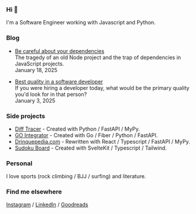 ### Hi 👋

I'm a Software Engineer working with Javascript and Python.

### Blog

- [Be careful about your dependencies](https://betofigueiredo.com/blog/be-careful-about-your-dependencies)<br />
The tragedy of an old Node project and the trap of dependencies in JavaScript projects.<br />January 18, 2025<br />

- [Best quality in a software developer](https://betofigueiredo.com/blog/best-quality-in-a-software-developer)<br />
If you were hiring a developer today, what would be the primary quality you'd look for in that person?<br />January 3, 2025<br />

### Side projects
- [Diff Tracer](https://github.com/betofigueiredo/diff_tracer) - Created with Python / FastAPI / MyPy.<br />
- [GO Integrator](https://github.com/betofigueiredo/go-integrator) - Created with Go / Fiber / Python / FastAPI.<br />
- [Drinquepedia.com](https://github.com/betofigueiredo/Drinquepedia) - Rewritten with React / Typescript / FastAPI / MyPy.<br />
- [Sudoku Board](https://github.com/betofigueiredo/sudoku) - Created with SvelteKit / Typescript / Tailwind.<br />

### Personal

I love sports (rock climbing / BJJ / surfing) and literature.

### Find me elsewhere

[Instagram](https://www.instagram.com/_betofigueiredo/) / [LinkedIn](https://www.linkedin.com/in/betof/) / [Goodreads](https://www.goodreads.com/betofigueiredo)
